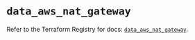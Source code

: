 # `data_aws_nat_gateway`

Refer to the Terraform Registry for docs: [`data_aws_nat_gateway`](https://registry.terraform.io/providers/hashicorp/aws/6.11.0/docs/data-sources/nat_gateway).
